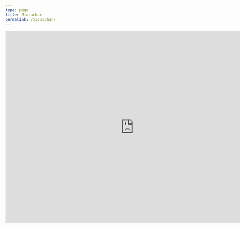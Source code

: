 ```yaml
---
type: page
title: Mìosachan
permalink: /miosachan/
---
```


<iframe src="https://calendar.google.com/calendar/embed?showTabs=0&amp;showCalendars=0&amp;mode=AGENDA&amp;height=600&amp;wkst=2&amp;bgcolor=%23ffffff&amp;src=hquk06mdoqi1a2e32irrib6ng4%40group.calendar.google.com&amp;color=%23711616&amp;ctz=Europe%2FLondon" style="border-width:0" width="800" height="600" frameborder="0" scrolling="no"></iframe>

